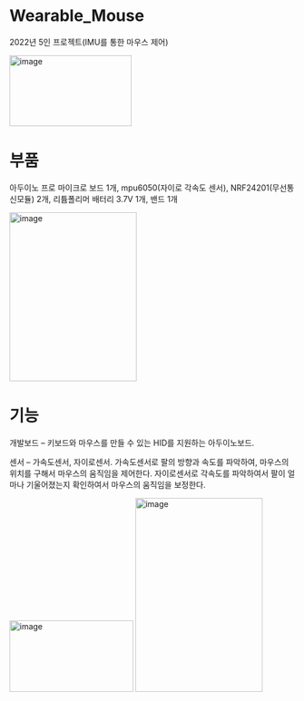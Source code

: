 # Wearable_Mouse
2022년 5인 프로젝트(IMU를 통한 마우스 제어)


<img width="215" height="125" alt="image" src="https://github.com/user-attachments/assets/bb9492e0-8d29-4688-bfb0-0565d49c51f5" />

# 부품
아두이노 프로 마이크로 보드 1개, mpu6050(자이로 각속도 센서), NRF24201(무선통신모듈) 2개, 리튬폴리머 배터리 3.7V 1개, 밴드 1개


<img width="224" height="298" alt="image" src="https://github.com/user-attachments/assets/75f8b1fb-b623-4517-b114-06b752fe6092" />

# 기능
개발보드 – 키보드와 마우스를 만들 수 있는 HID를 지원하는 아두이노보드. 

센서 – 가속도센서, 자이로센서.
가속도센서로 팔의 방향과 속도를 파악하여,  마우스의 위치를 구해서 마우스의 움직임을 제어한다.
자이로센서로 각속도를 파악하여서 팔이 얼마나 기울어졌는지 확인하여서 마우스의 움직임을 보정한다. 

<img width="218" height="126" alt="image" src="https://github.com/user-attachments/assets/642945c2-fc77-43fc-a7cf-ba03aff6aa50" />

<img width="224" height="342" alt="image" src="https://github.com/user-attachments/assets/6d1b40cf-6f65-4162-afac-12bec931e62c" />
